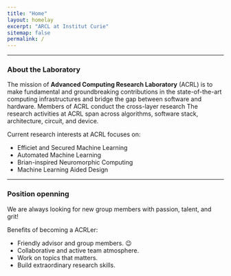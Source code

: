 ```yaml
---
title: "Home"
layout: homelay
excerpt: "ARCL at Institut Curie"
sitemap: false
permalink: /
---
```


------

### About the Laboratory

The mission of __Advanced Computing Research Laboratory__ (ACRL) is to make fundamental and groundbreaking contributions in the state-of-the-art computing infrastructures and bridge the gap between software and hardware. Members of ACRL conduct the cross-layer research
The research activities at ACRL span across algorithms, software stack, architecture, circuit, and device.

Current research interests at ACRL focuses on:
- Efficiet and Secured Machine Learning  
- Automated Machine Learning
- Brian-inspired Neuromorphic Computing
- Machine Learning Aided Design 



-----

### Position openning

We are always looking for new group members with passion, talent, and grit!

Benefits of becoming a ACRLer:
- Friendly advisor and group members. :wink:
- Collaborative and active team atmosphere.
- Work on topics that matters.
- Build extraordinary research skills.
<!-- - Obtain strong resume and brilliant future career. -->